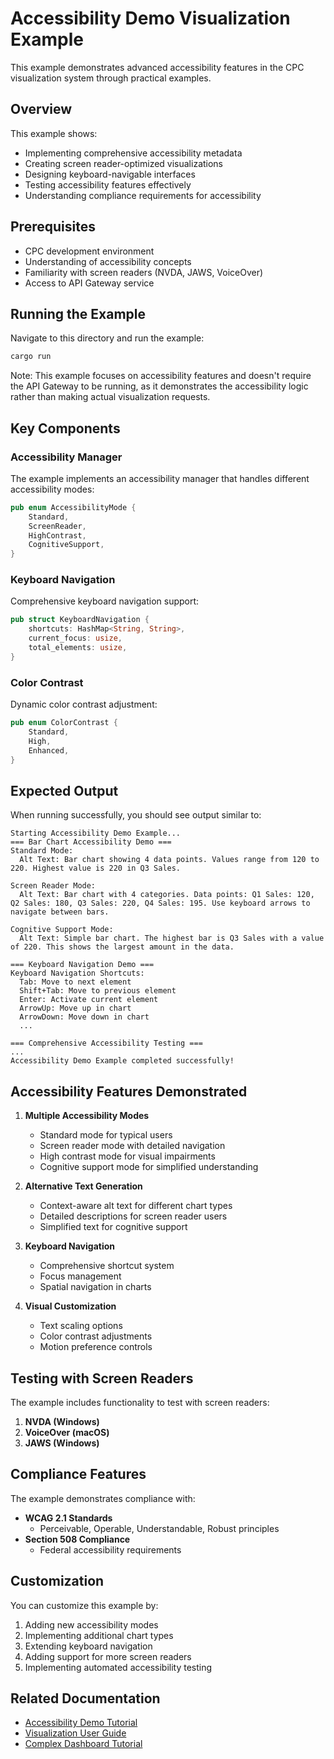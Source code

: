 # Accessibility Demo Visualization Example

This example demonstrates advanced accessibility features in the CPC visualization system through practical examples.

## Overview

This example shows:
- Implementing comprehensive accessibility metadata
- Creating screen reader-optimized visualizations
- Designing keyboard-navigable interfaces
- Testing accessibility features effectively
- Understanding compliance requirements for accessibility

## Prerequisites

- CPC development environment
- Understanding of accessibility concepts
- Familiarity with screen readers (NVDA, JAWS, VoiceOver)
- Access to API Gateway service

## Running the Example

Navigate to this directory and run the example:

```bash
cargo run
```

Note: This example focuses on accessibility features and doesn't require the API Gateway to be running, as it demonstrates the accessibility logic rather than making actual visualization requests.

## Key Components

### Accessibility Manager

The example implements an accessibility manager that handles different accessibility modes:

```rust
pub enum AccessibilityMode {
    Standard,
    ScreenReader,
    HighContrast,
    CognitiveSupport,
}
```

### Keyboard Navigation

Comprehensive keyboard navigation support:

```rust
pub struct KeyboardNavigation {
    shortcuts: HashMap<String, String>,
    current_focus: usize,
    total_elements: usize,
}
```

### Color Contrast

Dynamic color contrast adjustment:

```rust
pub enum ColorContrast {
    Standard,
    High,
    Enhanced,
}
```

## Expected Output

When running successfully, you should see output similar to:

```
Starting Accessibility Demo Example...
=== Bar Chart Accessibility Demo ===
Standard Mode:
  Alt Text: Bar chart showing 4 data points. Values range from 120 to 220. Highest value is 220 in Q3 Sales.

Screen Reader Mode:
  Alt Text: Bar chart with 4 categories. Data points: Q1 Sales: 120, Q2 Sales: 180, Q3 Sales: 220, Q4 Sales: 195. Use keyboard arrows to navigate between bars.

Cognitive Support Mode:
  Alt Text: Simple bar chart. The highest bar is Q3 Sales with a value of 220. This shows the largest amount in the data.

=== Keyboard Navigation Demo ===
Keyboard Navigation Shortcuts:
  Tab: Move to next element
  Shift+Tab: Move to previous element
  Enter: Activate current element
  ArrowUp: Move up in chart
  ArrowDown: Move down in chart
  ...

=== Comprehensive Accessibility Testing ===
...
Accessibility Demo Example completed successfully!
```

## Accessibility Features Demonstrated

1. **Multiple Accessibility Modes**
   - Standard mode for typical users
   - Screen reader mode with detailed navigation
   - High contrast mode for visual impairments
   - Cognitive support mode for simplified understanding

2. **Alternative Text Generation**
   - Context-aware alt text for different chart types
   - Detailed descriptions for screen reader users
   - Simplified text for cognitive support

3. **Keyboard Navigation**
   - Comprehensive shortcut system
   - Focus management
   - Spatial navigation in charts

4. **Visual Customization**
   - Text scaling options
   - Color contrast adjustments
   - Motion preference controls

## Testing with Screen Readers

The example includes functionality to test with screen readers:

1. **NVDA (Windows)**
2. **VoiceOver (macOS)**
3. **JAWS (Windows)**

## Compliance Features

The example demonstrates compliance with:

- **WCAG 2.1 Standards**
  - Perceivable, Operable, Understandable, Robust principles
- **Section 508 Compliance**
  - Federal accessibility requirements

## Customization

You can customize this example by:

1. Adding new accessibility modes
2. Implementing additional chart types
3. Extending keyboard navigation
4. Adding support for more screen readers
5. Implementing automated accessibility testing

## Related Documentation

- [Accessibility Demo Tutorial](../../../docs/tutorials/accessibility_demo.md)
- [Visualization User Guide](../../../docs/user/visualization_guide.md)
- [Complex Dashboard Tutorial](../../../docs/tutorials/complex_dashboard.md)